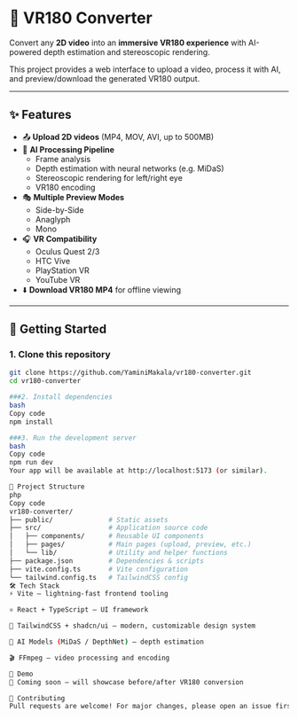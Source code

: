 # 🎥 VR180 Converter

Convert any **2D video** into an **immersive VR180 experience** with AI-powered depth estimation and stereoscopic rendering.

This project provides a web interface to upload a video, process it with AI, and preview/download the generated VR180 output.

---

## ✨ Features
- 📤 **Upload 2D videos** (MP4, MOV, AVI, up to 500MB)
- 🧠 **AI Processing Pipeline**
  - Frame analysis
  - Depth estimation with neural networks (e.g. MiDaS)
  - Stereoscopic rendering for left/right eye
  - VR180 encoding
- 🎭 **Multiple Preview Modes**
  - Side-by-Side
  - Anaglyph
  - Mono
- 🎧 **VR Compatibility**
  - Oculus Quest 2/3
  - HTC Vive
  - PlayStation VR
  - YouTube VR
- ⬇️ **Download VR180 MP4** for offline viewing

---

## 🚀 Getting Started

### 1. Clone this repository
```bash
git clone https://github.com/YaminiMakala/vr180-converter.git
cd vr180-converter

###2. Install dependencies
bash
Copy code
npm install

###3. Run the development server
bash
Copy code
npm run dev
Your app will be available at http://localhost:5173 (or similar).

📂 Project Structure
php
Copy code
vr180-converter/
├── public/              # Static assets
├── src/                 # Application source code
│   ├── components/      # Reusable UI components
│   ├── pages/           # Main pages (upload, preview, etc.)
│   └── lib/             # Utility and helper functions
├── package.json         # Dependencies & scripts
├── vite.config.ts       # Vite configuration
└── tailwind.config.ts   # TailwindCSS config
🛠️ Tech Stack
⚡ Vite – lightning-fast frontend tooling

⚛️ React + TypeScript – UI framework

🎨 TailwindCSS + shadcn/ui – modern, customizable design system

🧠 AI Models (MiDaS / DepthNet) – depth estimation

🎬 FFmpeg – video processing and encoding

📸 Demo
🔗 Coming soon — will showcase before/after VR180 conversion

🤝 Contributing
Pull requests are welcome! For major changes, please open an issue first to discuss what you’d like to change.


